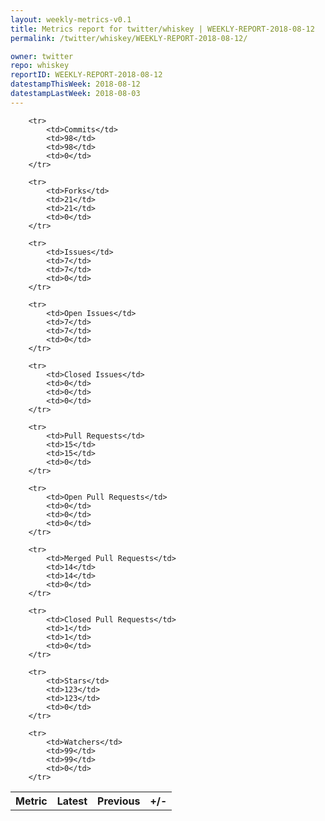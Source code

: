 ```yaml
---
layout: weekly-metrics-v0.1
title: Metrics report for twitter/whiskey | WEEKLY-REPORT-2018-08-12
permalink: /twitter/whiskey/WEEKLY-REPORT-2018-08-12/

owner: twitter
repo: whiskey
reportID: WEEKLY-REPORT-2018-08-12
datestampThisWeek: 2018-08-12
datestampLastWeek: 2018-08-03
---
```




<table style="width: 100%;">
    <tr>
        <th>Metric</th>
        <th>Latest</th>
        <th>Previous</th>
        <th>+/-</th>
    </tr>

        <tr>
            <td>Commits</td>
            <td>98</td>
            <td>98</td>
            <td>0</td>
        </tr>
        
        <tr>
            <td>Forks</td>
            <td>21</td>
            <td>21</td>
            <td>0</td>
        </tr>
        
        <tr>
            <td>Issues</td>
            <td>7</td>
            <td>7</td>
            <td>0</td>
        </tr>
        
        <tr>
            <td>Open Issues</td>
            <td>7</td>
            <td>7</td>
            <td>0</td>
        </tr>
        
        <tr>
            <td>Closed Issues</td>
            <td>0</td>
            <td>0</td>
            <td>0</td>
        </tr>
        
        <tr>
            <td>Pull Requests</td>
            <td>15</td>
            <td>15</td>
            <td>0</td>
        </tr>
        
        <tr>
            <td>Open Pull Requests</td>
            <td>0</td>
            <td>0</td>
            <td>0</td>
        </tr>
        
        <tr>
            <td>Merged Pull Requests</td>
            <td>14</td>
            <td>14</td>
            <td>0</td>
        </tr>
        
        <tr>
            <td>Closed Pull Requests</td>
            <td>1</td>
            <td>1</td>
            <td>0</td>
        </tr>
        
        <tr>
            <td>Stars</td>
            <td>123</td>
            <td>123</td>
            <td>0</td>
        </tr>
        
        <tr>
            <td>Watchers</td>
            <td>99</td>
            <td>99</td>
            <td>0</td>
        </tr>
        
</table>
